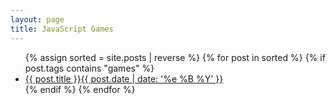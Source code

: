 ```yaml
---
layout: page
title: JavaScript Games
---
```


<ul class="post-list">
{% assign sorted = site.posts | reverse %}
{% for post in sorted %}
  {% if post.tags contains "games" %}
  <li class="post-list-item"><a href="{{ post.url }}">{{ post.title }}<span class="post-list-date">{{ post.date | date: '%e %B %Y' }}</span></a></li>
  {% endif %}
{% endfor %}
</ul>
